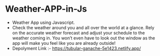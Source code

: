 # Weather-APP-in-Js

- Weather App using Javascript.
- Check the weather around you and all over the world at a glance. Rely on the accurate weather forecast and adjust your schedule to the weather coming in. You won’t even have to look out the window as the app will make you feel like you are already outside!
- Depolyment Link :- https://tubular-ganache-5e1423.netlify.app/

